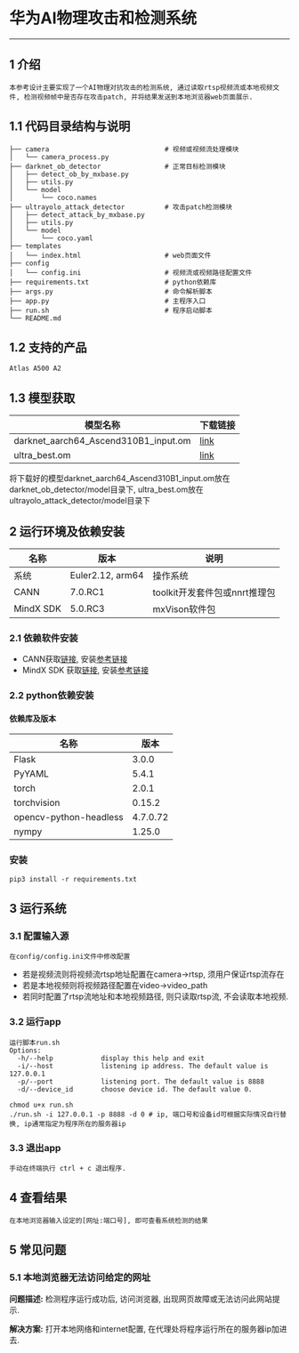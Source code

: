 #  华为AI物理攻击和检测系统

--------------------------

## 1 介绍
    本参考设计主要实现了一个AI物理对抗攻击的检测系统, 通过读取rtsp视频流或本地视频文件, 检测视频帧中是否存在攻击patch, 并将结果发送到本地浏览器web页面展示.

## 1.1 代码目录结构与说明
```
├── camera                             # 视频或视频流处理模块
│   └── camera_process.py              
├── darknet_ob_detector                # 正常目标检测模块
│   ├── detect_ob_by_mxbase.py         
│   ├── utils.py
│   └── model
│       └── coco.names
├── ultrayolo_attack_detector          # 攻击patch检测模块
│   ├── detect_attack_by_mxbase.py     
│   ├── utils.py
│   └── model
│       └── coco.yaml
├── templates
│   └── index.html                     # web页面文件
├── config 
│   └── config.ini                     # 视频流或视频路径配置文件        	            
├── requirements.txt                   # python依赖库
├── args.py                            # 命令解析脚本
├── app.py                             # 主程序入口
├── run.sh                             # 程序启动脚本
└── README.md
```

## 1.2 支持的产品
    Atlas A500 A2

## 1.3 模型获取
| 模型名称       | 下载链接 |
|---------------|------|
| darknet_aarch64_Ascend310B1_input.om | [link](https://mindx.sdk.obs.cn-north-4.myhuaweicloud.com/mindxsdk-referenceapps%20/mxVision/ai_attacking/darknet_aarch64_Ascend310B1_input.om) |
| ultra_best.om | [link](https://mindx.sdk.obs.cn-north-4.myhuaweicloud.com/mindxsdk-referenceapps%20/mxVision/ai_attacking/ultra_best.om) |

将下载好的模型darknet_aarch64_Ascend310B1_input.om放在darknet_ob_detector/model目录下, ultra_best.om放在ultrayolo_attack_detector/model目录下

## 2 运行环境及依赖安装

| 名称      | 版本              | 说明                          |
|-----------|------------------|-------------------------------|
| 系统      | Euler2.12, arm64  | 操作系统                      |
| CANN      | 7.0.RC1           | toolkit开发套件包或nnrt推理包  |
| MindX SDK | 5.0.RC3           | mxVison软件包                 |


### 2.1 依赖软件安装
- CANN获取[链接](https://www.hiascend.com/software/cann), 安装[参考链接](https://www.hiascend.com/document/detail/zh/canncommercial/70RC1/envdeployment/instg/instg_0013.html)
- MindX SDK 获取[链接](https://www.hiascend.com/software/Mindx-sdk), 安装[参考链接](https://www.hiascend.com/document/detail/zh/mind-sdk/50rc3/vision/mxvisionug/mxvisionug_0014.html)

### 2.2 python依赖安装
#### 依赖库及版本
| 名称                   | 版本      |
|------------------------|----------|
| Flask                  | 3.0.0    |
| PyYAML                 | 5.4.1    |
| torch                  | 2.0.1    |
| torchvision            | 0.15.2   |
| opencv-python-headless | 4.7.0.72 |
| nympy                  | 1.25.0   |

### 安装
```shell
pip3 install -r requirements.txt
```

## 3 运行系统

### 3.1 配置输入源
    在config/config.ini文件中修改配置
- 若是视频流则将视频流rtsp地址配置在camera->rtsp, 须用户保证rtsp流存在
- 若是本地视频则将视频路径配置在video->video_path
- 若同时配置了rtsp流地址和本地视频路径, 则只读取rtsp流, 不会读取本地视频.

### 3.2 运行app
    运行脚本run.sh
    Options:
      -h/--help            display this help and exit
      -i/--host            listening ip address. The default value is 127.0.0.1
      -p/--port            listening port. The default value is 8888
      -d/--device_id       choose device id. The default value 0.
```shell
chmod u+x run.sh
./run.sh -i 127.0.0.1 -p 8888 -d 0 # ip, 端口号和设备id可根据实际情况自行替换, ip通常指定为程序所在的服务器ip
```

### 3.3 退出app
    手动在终端执行 ctrl + c 退出程序.

 
## 4 查看结果
    在本地浏览器输入设定的[网址:端口号], 即可查看系统检测的结果

## 5 常见问题

### 5.1 本地浏览器无法访问给定的网址
**问题描述:**
检测程序运行成功后, 访问浏览器, 出现网页故障或无法访问此网站提示.

**解决方案:**
打开本地网络和internet配置, 在代理处将程序运行所在的服务器ip加进去.